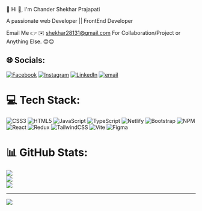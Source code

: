 💫 Hi 👋, I'm Chander Shekhar Prajapati

A passionate web Developer || FrontEnd Developer

Email Me 👉 ✉️ shekhar28131@gmail.com For Collaboration/Project or Anything Else. 😊😊
## 🌐 Socials:
[![Facebook](https://img.shields.io/badge/Facebook-%231877F2.svg?logo=Facebook&logoColor=white)](https://facebook.com/officalBhai) [![Instagram](https://img.shields.io/badge/Instagram-%23E4405F.svg?logo=Instagram&logoColor=white)](https://instagram.com/offical_bhai_003) [![LinkedIn](https://img.shields.io/badge/LinkedIn-%230077B5.svg?logo=linkedin&logoColor=white)](https://linkedin.com/in/ChanderShekharPrajapati) [![email](https://img.shields.io/badge/Email-D14836?logo=gmail&logoColor=white)](mailto:shekhar28131@gmail.com) 

# 💻 Tech Stack:
![CSS3](https://img.shields.io/badge/css3-%231572B6.svg?style=for-the-badge&logo=css3&logoColor=white) ![HTML5](https://img.shields.io/badge/html5-%23E34F26.svg?style=for-the-badge&logo=html5&logoColor=white) ![JavaScript](https://img.shields.io/badge/javascript-%23323330.svg?style=for-the-badge&logo=javascript&logoColor=%23F7DF1E) ![TypeScript](https://img.shields.io/badge/typescript-%23007ACC.svg?style=for-the-badge&logo=typescript&logoColor=white) ![Netlify](https://img.shields.io/badge/netlify-%23000000.svg?style=for-the-badge&logo=netlify&logoColor=#00C7B7) ![Bootstrap](https://img.shields.io/badge/bootstrap-%238511FA.svg?style=for-the-badge&logo=bootstrap&logoColor=white) ![NPM](https://img.shields.io/badge/NPM-%23CB3837.svg?style=for-the-badge&logo=npm&logoColor=white) ![React](https://img.shields.io/badge/react-%2320232a.svg?style=for-the-badge&logo=react&logoColor=%2361DAFB) ![Redux](https://img.shields.io/badge/redux-%23593d88.svg?style=for-the-badge&logo=redux&logoColor=white) ![TailwindCSS](https://img.shields.io/badge/tailwindcss-%2338B2AC.svg?style=for-the-badge&logo=tailwind-css&logoColor=white) ![Vite](https://img.shields.io/badge/vite-%23646CFF.svg?style=for-the-badge&logo=vite&logoColor=white) ![Figma](https://img.shields.io/badge/figma-%23F24E1E.svg?style=for-the-badge&logo=figma&logoColor=white)
# 📊 GitHub Stats:
![](https://github-readme-stats.vercel.app/api?username=free322ss&theme=radical&hide_border=false&include_all_commits=true&count_private=false)<br/>
![](https://nirzak-streak-stats.vercel.app/?user=free322ss&theme=radical&hide_border=false)<br/>
![](https://github-readme-stats.vercel.app/api/top-langs/?username=free322ss&theme=radical&hide_border=false&include_all_commits=true&count_private=false&layout=compact)





---
[![](https://visitcount.itsvg.in/api?id=free322ss&icon=0&color=0)](https://visitcount.itsvg.in)

<!-- Proudly created with GPRM ( https://gprm.itsvg.in ) -->
